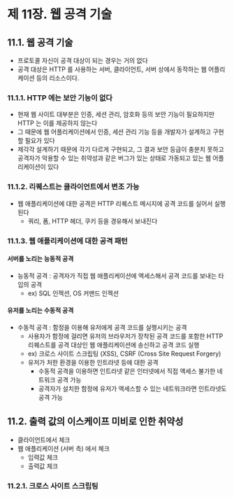 # 제 11장. 웹 공격 기술
## 11.1. 웹 공격 기술
- 프로토콜 자신이 공격 대상이 되는 경우는 거의 없다
- 공격 대상은 HTTP 를 사용하는 서버, 클라이언트, 서버 상에서 동작하는 웹 어플리케이션 등의 리소스이다.

### 11.1.1. HTTP 에는 보안 기능이 없다
- 현재 웹 사이트 대부분은 인증, 세션 관리, 암호화 등의 보안 기능이 필요하지만 HTTP 는 이를 제공하지 않는다
- 그 때문에 웹 어플리케이션에서 인증, 세션 관리 기능 등을 개발자가 설계하고 구현할 필요가 있다
- 제각각 설계하기 때문에 각기 다르게 구현되고, 그 결과 보안 등급이 충분치 못하고 공격자가 악용할 수 있는 취약성과 같은 버그가 있는 상태로 가동되고 있는 웹 어플리케이션이 있다

### 11.1.2. 리퀘스트는 클라이언트에서 변조 가능
- 웹 애플리케이션에 대한 공격은 HTTP 리퀘스트 메시지에 공격 코드를 실어서 실행된다
  - 쿼리, 폼, HTTP 헤더, 쿠키 등을 경유해서 보내진다

### 11.1.3. 웹 애플리케이션에 대한 공격 패턴

#### 서버를 노리는 능동적 공격
- 능동적 공격 : 공격자가 직접 웹 애플리케이션에 액세스해서 공격 코드를 보내는 타입의 공격
  - ex) SQL 인젝션, OS 커맨드 인젝션

#### 유저를 노리는 수동적 공격
- 수동적 공격 : 함정을 이용해 유저에게 공격 코드를 실행시키는 공격
  - 사용자가 함정에 걸리면 유저의 브라우저가 장착된 공격 코드를 포함한 HTTP 리퀘스트를 공격 대상인 웹 애플리케이션에 송신하고 공격 코드 실행
  - ex) 크로스 사이트 스크립팅 (XSS), CSRF (Cross Site Request Forgery)
  - 유저가 처한 환경을 이용한 인트라넷 등에 대한 공격
    - 수동적 공격을 이용하면 인트라넷 같은 인터넷에서 직접 액세스 불가한 네트워크 공격 가능
    - 공격자가 설치한 함정에 유저가 액세스할 수 있는 네트워크라면 인트라넷도 공격 가능

## 11.2. 출력 값의 이스케이프 미비로 인한 취약성
- 클라이언트에서 체크
- 웹 애플리케이션 (서버 측) 에서 체크
  - 입력값 체크
  - 출력값 체크

### 11.2.1. 크로스 사이트 스크립팅

